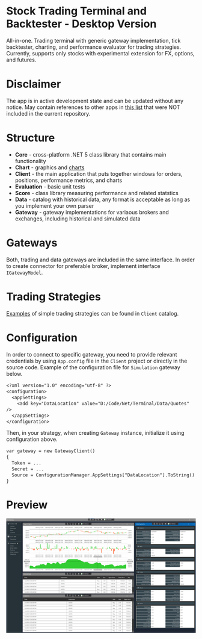 # Stock Trading Terminal and Backtester - Desktop Version

All-in-one. Trading terminal with generic gateway implementation, tick backtester, charting, and performance evaluator for trading strategies.
Currently, supports only stocks with experimental extension for FX, options, and futures. 

# Disclaimer

The app is in active development state and can be updated without any notice. May contain references to other apps in [this list](https://github.com/Indemos) that were NOT included in the current repository.

# Structure

* **Core** - cross-platform .NET 5 class library that contains main functionality 
* **Chart** - graphics and [charts](https://github.com/Indemos/Canvas)
* **Client** - the main application that puts together windows for orders, positions, performance metrics, and charts 
* **Evaluation** - basic unit tests 
* **Score** - class library measuring performance and related statstics
* **Data** - catalog with historical data, any format is acceptable as long as you implement your own parser
* **Gateway** - gateway implementations for variaous brokers and exchanges, including historical and simulated data

# Gateways 

Both, trading and data gateways are included in the same interface. 
In order to create connector for preferable broker, implement interface `IGatewayModel`.

# Trading Strategies

[Examples](https://github.com/Indemos/Terminal/tree/master/Client/Strategies) of simple trading strategies can be found in `Client` catalog.

# Configuration 

In order to connect to specific gateway, you need to provide relevant credentials by using `App.config` file in the `Client` project or directly in the source code. 
Example of the configuration file for `Simulation` gateway below. 

```
<?xml version="1.0" encoding="utf-8" ?>
<configuration>
  <appSettings>
    <add key="DataLocation" value="D:/Code/Net/Terminal/Data/Quotes" />
  </appSettings>
</configuration>
```

Then, in your strategy, when creating `Gateway` instance, initialize it using configuration above. 

```
var gateway = new GatewayClient()
{
  Token = ...
  Secret = ...
  Source = ConfigurationManager.AppSettings["DataLocation"].ToString()
}
```

# Preview 

![](Screens/Panels.png)
